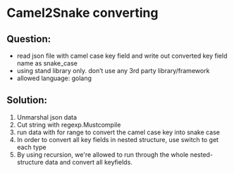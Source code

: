 # Camel2Snake converting

## Question:
* read json file with camel case key field and write out converted key field name as snake_case
* using stand library only. don’t use any 3rd party library/framework
* allowed language: golang

## Solution:
1. Unmarshal json data
2. Cut string with regexp.Mustcompile
3. run data with for range to convert the camel case key into snake case
4. In order to convert all key fields in nested structure, use switch to get each type 
5. By using recursion, we're allowed to run through the whole nested-structure data and convert all keyfields.
